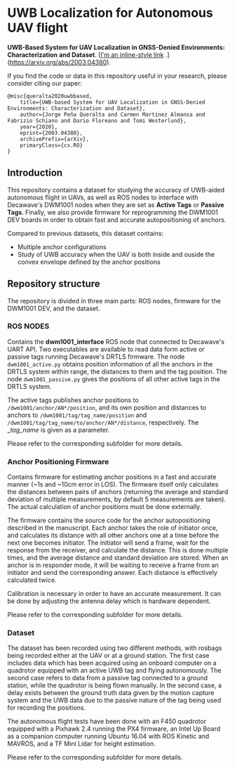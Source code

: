 # UWB Localization for Autonomous UAV flight

**UWB-Based System for UAV Localization in GNSS-Denied Environments: Characterization and Dataset**. [[I'm an inline-style link](https://www.google.com)
.](https://arxiv.org/abs/2003.04380).

If you find the code or data in this repository useful in your research, please consider citing our paper:

```
@misc{queralta2020uwbbased,
    title={UWB-based System for UAV Localization in GNSS-Denied Environments: Characterization and Dataset},
    author={Jorge Peña Queralta and Carmen Martínez Almansa and Fabrizio Schiano and Dario Floreano and Tomi Westerlund},
    year={2020},
    eprint={2003.04380},
    archivePrefix={arXiv},
    primaryClass={cs.RO}
}
```

## Introduction

This repository contains a dataset for studying the accuracy of UWB-aided autonomous flight in UAVs, as well as ROS nodes to interface with Decawave's DWM1001 nodes when they are set as __Active Tags__ or __Passive Tags__. Finally, we also provide firmware for reprogramming the DWM1001 DEV boards in order to obtain fast and accurate autopositioning of anchors.

Compared to previous datasets, this dataset contains:

- Multiple anchor configurations
- Study of UWB accuracy when the UAV is both inside and ouside the convex envelope defined by the anchor positions

## Repository structure

The repository is divided in three main parts: ROS nodes, firmware for the DWM1001 DEV, and the dataset.

### ROS NODES

Contains the **dwm1001_interface** ROS node that connected to Decawave's UART API. Two executables are available to read data form active or passive tags running Decawave's DRTLS firmware. The node `dwm1001_active.py` obtains position information of all the anchors in the DRTLS system within range, the distances to them and the tag position. The node `dwm1001_passive.py` gives the positions of all other active tags in the DRTLS system.

The active tags publishes anchor positions to `/dwm1001/anchor/AN*/position`, and its own position and distances to anchors to `/dwm1001/tag/tag_name/position` and `/dwm1001/tag/tag_name/to/anchor/AN*/distance`, respectively. The __tag_name_ is given as a parameter.

Please refer to the corresponding subfolder for more details.

### Anchor Positioning Firmware 

Contains firmware for estimating anchor positions in a fast and accurate manner (~1s and ~10cm error in LOS). The firmware itself only calculates the distances between pairs of anchors (returning the average and standard deviation of multiple measurements, by default 5 measurements are taken). The actual calculation of anchor positions must be done externally. 

The firmware contains the source code for the anchor autopositioning described in the manuscript. Each anchor takes the role of initiator once, and calculates its distance with all other anchors one at a time before the next one becomes initiator. The initiator will send a frame, wait for the response from the receiver, and calculate the distance. This is done multiple times, and the average distance and standard deviation are stored. When an anchor is in responder mode, it will be waiting to receive a frame from an initiator and send the corresponding answer. Each distance is effectively calculated twice.

Calibration is necessary in order to have an accurate measurement. It can be done by adjusting the antenna delay which is hardware dependent. 

Please refer to the corresponding subfolder for more details.

### Dataset

The dataset has been recorded using two different methods, with rosbags being recorded either at the UAV or at a ground station. The first case includes data which has been acquired using an onboard computer on a quadrotor equipped with an active UWB tag and flying autonomously. The second case refers to data from a passive tag connected to a ground station, while the quadrotor is being flown manually. In the second case, a delay exists between the ground truth data given by the motion capture system and the UWB data due to the passive nature of the tag being used for recording the positions.

The autonomous flight tests have been done with an F450 quadrotor equipped with a Pixhawk 2.4 running the PX4 firmware, an Intel Up Board as a companion computer running Ubuntu 16.04 with ROS Kinetic and MAVROS, and a TF Mini Lidar for height estimation.

Please refer to the corresponding subfolder for more details.

